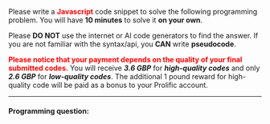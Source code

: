 Please write a **<span style="color: red;">Javascript</span>** code snippet to solve the following programming problem. You will have **10 minutes** to solve it **on your own**.  



Please **DO NOT** use the internet or AI code generators to find the answer. If you are not familiar with the syntax/api, you **CAN** write **pseudocode**.



<span style="color: red;">**Please notice that your payment depends on the quality of your final submitted codes.**</span> You will receive ***3.6 GBP*** for ***high-quality codes*** and only ***2.6 GBP*** for ***low-quality codes***. The additional 1 pound reward for high-quality code will be paid as a bonus to your Prolific account.  

---

#### Programming question:

